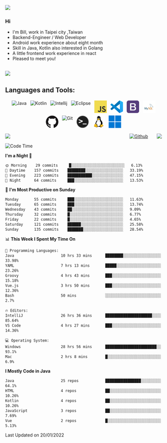  
![](https://visitor-badge.laobi.icu/badge?page_id=xinqilin.xinqilin)

### Hi 

- I'm Bill, work in Taipei city ,Taiwan
- Backend-Engineer / Web Developer
- Android work experience about eight month
- Skill in Java, Kotlin also interested in Golang
- A little frontend work experience in react 
- Pleased to meet you!

<br />
<img src="https://github-profile-trophy.vercel.app/?username=xinqilin&column=7&margin-w=15" />

## Languages and Tools:
<p align="center">
<img src="https://raw.githubusercontent.com/jmnote/z-icons/master/svg/java.svg" alt="Java" height="40" style="vertical-align:top; margin:4px">
<img src="https://img.icons8.com/color/48/000000/kotlin.png"/  alt="Kotlin" height="40" style="vertical-align:top; margin:4px">
<img src="https://img.icons8.com/color/48/000000/intellij-idea.png" alt="Intellij" height="40" style="vertical-align:top; margin:4px"/>
<img src="https://img.icons8.com/ios-filled/50/000000/java-eclipse.png" alt="Eclipse" height="40" style="vertical-align:top; margin:4px"/>

<img src="https://raw.githubusercontent.com/github/explore/80688e429a7d4ef2fca1e82350fe8e3517d3494d/topics/javascript/javascript.png" alt="Javascript" height="40" style="vertical-align:top; margin:4px">
<img src="https://raw.githubusercontent.com/github/explore/80688e429a7d4ef2fca1e82350fe8e3517d3494d/topics/visual-studio-code/visual-studio-code.png" alt="VS Code" height="40" style="vertical-align:top; margin:4px">
<img src="https://raw.githubusercontent.com/github/explore/80688e429a7d4ef2fca1e82350fe8e3517d3494d/topics/bootstrap/bootstrap.png" alt="Bootstrap" height="40" style="vertical-align:top; margin:4px">
<img src="https://raw.githubusercontent.com/github/explore/80688e429a7d4ef2fca1e82350fe8e3517d3494d/topics/mysql/mysql.png" alt="MySQL" height="40" style="vertical-align:top; margin:4px">
<img src="https://raw.githubusercontent.com/github/explore/78df643247d429f6cc873026c0622819ad797942/topics/github/github.png" alt="Github" height="40" style="vertical-align:top; margin:4px">

<img src="https://raw.githubusercontent.com/jmnote/z-icons/master/svg/git.svg" alt="Git" height="40" style="vertical-align:top; margin:4px">
<img src="https://raw.githubusercontent.com/github/explore/80688e429a7d4ef2fca1e82350fe8e3517d3494d/topics/terminal/terminal.png" alt="Terminal" height="40" style="vertical-align:top; margin:4px">
<img src="https://raw.githubusercontent.com/github/explore/80688e429a7d4ef2fca1e82350fe8e3517d3494d/topics/linux/linux.png" alt="Linux" height="40" style="vertical-align:top; margin:4px" alt="Windows" height="40" style="vertical-align:top; margin:4px">
<img src="https://raw.githubusercontent.com/github/explore/80688e429a7d4ef2fca1e82350fe8e3517d3494d/topics/windows/windows.png" alt="Windows" height="40" style="vertical-align:top; margin:4px">

</p>

<div width="100%">   
 <a href="https://readme-stats-cfgj2cxdy.vercel.app/api?username=xinqilin&count_private=true&show_icons=true&theme=algolia">
   <img  align="left" src="https://github-readme-stats.vercel.app/api?username=xinqilin&show_icons=true&theme=algolia&card_width=4" width="400"/>
 </a>
 <a href="https://readme-stats-cfgj2cxdy.vercel.app/api/top-langs/?username=xinqilin&hide=php,html,css&theme=algolia">
  <img  align="right" src="https://github-readme-stats.vercel.app/api/top-langs/?username=xinqilin&hide=html,css&theme=algolia&langs_count=10&layout=compact" />
 </a>
</div>

[![Github](https://img.shields.io/github/followers/xinqilin?label=Follow&style=social)](https://github.com/xinqilin)

 
<!--START_SECTION:waka-->
![Code Time](http://img.shields.io/badge/Code%20Time-124%20hrs%2012%20mins-blue)

**I'm a Night 🦉** 

```text
🌞 Morning    29 commits     █░░░░░░░░░░░░░░░░░░░░░░░░   6.13% 
🌆 Daytime    157 commits    ████████░░░░░░░░░░░░░░░░░   33.19% 
🌃 Evening    223 commits    ███████████░░░░░░░░░░░░░░   47.15% 
🌙 Night      64 commits     ███░░░░░░░░░░░░░░░░░░░░░░   13.53%

```
📅 **I'm Most Productive on Sunday** 

```text
Monday       55 commits     ███░░░░░░░░░░░░░░░░░░░░░░   11.63% 
Tuesday      65 commits     ███░░░░░░░░░░░░░░░░░░░░░░   13.74% 
Wednesday    43 commits     ██░░░░░░░░░░░░░░░░░░░░░░░   9.09% 
Thursday     32 commits     █░░░░░░░░░░░░░░░░░░░░░░░░   6.77% 
Friday       22 commits     █░░░░░░░░░░░░░░░░░░░░░░░░   4.65% 
Saturday     121 commits    ██████░░░░░░░░░░░░░░░░░░░   25.58% 
Sunday       135 commits    ███████░░░░░░░░░░░░░░░░░░   28.54%

```


📊 **This Week I Spent My Time On** 

```text
💬 Programming Languages: 
Java                     10 hrs 33 mins      ████████░░░░░░░░░░░░░░░░░   33.98% 
YAML                     7 hrs 13 mins       █████░░░░░░░░░░░░░░░░░░░░   23.26% 
Groovy                   4 hrs 43 mins       ███░░░░░░░░░░░░░░░░░░░░░░   15.18% 
Vue.js                   3 hrs 50 mins       ███░░░░░░░░░░░░░░░░░░░░░░   12.36% 
Bash                     50 mins             ░░░░░░░░░░░░░░░░░░░░░░░░░   2.7%

🔥 Editors: 
IntelliJ                 26 hrs 36 mins      █████████████████████░░░░   85.64% 
VS Code                  4 hrs 27 mins       ███░░░░░░░░░░░░░░░░░░░░░░   14.36%

💻 Operating System: 
Windows                  28 hrs 56 mins      ███████████████████████░░   93.1% 
Mac                      2 hrs 8 mins        █░░░░░░░░░░░░░░░░░░░░░░░░   6.9%

```

**I Mostly Code in Java** 

```text
Java                     25 repos            ████████████████░░░░░░░░░   64.1% 
HTML                     4 repos             ██░░░░░░░░░░░░░░░░░░░░░░░   10.26% 
Kotlin                   4 repos             ██░░░░░░░░░░░░░░░░░░░░░░░   10.26% 
JavaScript               3 repos             ██░░░░░░░░░░░░░░░░░░░░░░░   7.69% 
Vue                      2 repos             █░░░░░░░░░░░░░░░░░░░░░░░░   5.13%

```



 Last Updated on 20/01/2022
<!--END_SECTION:waka-->
 
 
<!-- <img src="https://wakatime.com/share/@abb22933-8532-4f24-8a13-e9e97bfee0f0/e937d23b-e152-4ff2-8509-e5b981912493.svg"  alt="Coding Chart" style="border-radius: 10px;border: solid 10px;" /> -->


